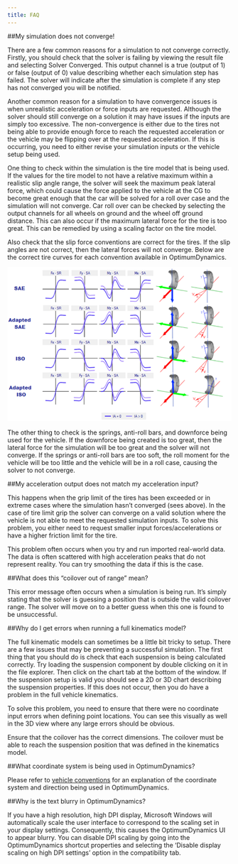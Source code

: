 ```yaml
---
title: FAQ
---
```


##My simulation does not converge!

There are a few common reasons for a simulation to not converge correctly. Firstly, you should check that the solver is failing by viewing the result file and selecting Solver Converged. This output channel is a true (output of 1) or false (output of 0) value describing whether each simulation step has failed. The solver will indicate after the simulation is complete if any step has not converged you will be notified. 

Another common reason for a simulation to have convergence issues is when unrealistic acceleration or force inputs are requested. Although the solver should still converge on a solution it may have issues if the inputs are simply too excessive. The non-convergence is either due to the tires not being able to provide enough force to reach the requested acceleration or the vehicle may be flipping over at the requested acceleration. If this is occurring, you need to either revise your simulation inputs or the vehicle setup being used.

One thing to check within the simulation is the tire model that is being used.  If the values for the tire model to not have a relative maximum within a realistic slip angle range, the solver will seek the maximum peak lateral force, which could cause the force applied to the vehicle at the CG to become great enough that the car will be solved for a roll over case and the simulation will not converge.  Car roll over can be checked by selecting the output channels for all wheels on ground and the wheel off ground distance.  This can also occur if the maximum lateral force for the tire is too great.  This can be remedied by using a scaling factor on the tire model.

Also check that the slip force conventions are correct for the tires.  If the slip angles are not correct, then the lateral forces will not converge.  Below are the correct tire curves for each convention available in OptimumDynamics.

![Tire Conventions](../img/TireConv.png)

The other thing to check is the springs, anti-roll bars, and downforce being used for the vehicle.  If the downforce being created is too great, then the lateral force for the simulation will be too great and the solver will not converge.  If the springs or anti-roll bars are too soft, the roll moment for the vehicle will be too little and the vehicle will be in a roll case, causing the solver to not converge.

##My acceleration output does not match my acceleration input?

This happens when the grip limit of the tires has been exceeded or in extreme cases where the simulation hasn’t converged (sees above). In the case of tire limit grip the solver can converge on a valid solution where the vehicle is not able to meet the requested simulation inputs. To solve this problem, you either need to request smaller input forces/accelerations or have a higher friction limit for the tire.

This problem often occurs when you try and run imported real-world data. The data is often scattered with high acceleration peaks that do not represent reality. You can try smoothing the data if this is the case.

##What does this “coilover out of range” mean?

This error message often occurs when a simulation is being run. It’s simply stating that the solver is guessing a position that is outside the valid coilover range. The solver will move on to a better guess when this one is found to be unsuccessful.

##Why do I get errors when running a full kinematics model?

The full kinematic models can sometimes be a little bit tricky to setup. There are a few issues that may be preventing a successful simulation. The first thing that you should do is check that each suspension is being calculated correctly. Try loading the suspension component by double clicking on it in the file explorer. Then click on the chart tab at the bottom of the window. If the suspension setup is valid you should see a 2D or 3D chart describing the suspension properties. If this does not occur, then you do have a problem in the full vehicle kinematics.

To solve this problem, you need to ensure that there were no coordinate input errors when defining point locations. You can see this visually as well in the 3D view where any large errors should be obvious.

Ensure that the coilover has the correct dimensions. The coilover must be able to reach the suspension position that was defined in the kinematics model.

##What coordinate system is being used in OptimumDynamics?

Please refer to [vehicle conventions](../1_Getting_Started/D_Starting_a_Project.md) for an explanation of the coordinate system and direction being used in OptimumDynamics.

##Why is the text blurry in OptimumDynamics?

If you have a high resolution, high DPI display, Microsoft Windows will automatically scale the user interface to correspond to the scaling set in your display settings. Consequently, this causes the OptimumDynamics UI to appear blurry. You can disable DPI scaling by going into the OptimumDynamics shortcut properties and selecting the ‘Disable display scaling on high DPI settings’ option in the compatibility tab.



